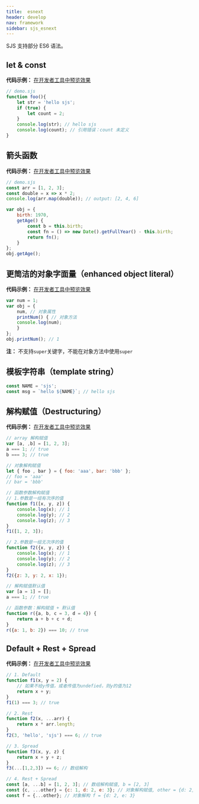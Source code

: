 ```yaml
---
title:  esnext
header: develop
nav: framework
sidebar: sjs_esnext
---
```



SJS 支持部分 ES6 语法。

## let & const

**代码示例：**
<a href="swanide://fragment/8e6dcb8d117f38f972352293c3eed5921571224893177" title="在开发者工具中预览效果" target="_self">在开发者工具中预览效果</a>

```js
// demo.sjs
function foo(){
    let str = 'hello sjs';
    if (true) {
        let count = 2;
    }
    console.log(str); // hello sjs
    console.log(count); // 引用错误：count 未定义
}
```

## 箭头函数

**代码示例：**
<a href="swanide://fragment/9a6a2cf7b615ee479a836561c75072781571225314434" title="在开发者工具中预览效果" target="_self">在开发者工具中预览效果</a>

```js
// demo.sjs
const arr = [1, 2, 3];
const double = x => x * 2;
console.log(arr.map(double)); // output: [2, 4, 6]

var obj = {
    birth: 1970,
    getAge() {
        const b = this.birth;
        const fn = () => new Date().getFullYear() - this.birth;
        return fn();
    }
};
obj.getAge();
```

## 更简洁的对象字面量（enhanced object literal）

**代码示例：**
<a href="swanide://fragment/884fffdf5524cc52bee2932baf3ba1141571225508817" title="在开发者工具中预览效果" target="_self">在开发者工具中预览效果</a>

```js
var num = 1;
var obj = {
    num, // 对象属性
    printNum() { // 对象方法
	console.log(num);
    }
};
obj.printNum(); // 1
```

**注：** 不支持`super`关键字，不能在对象方法中使用`super`

## 模板字符串（template string）

```js
const NAME = 'sjs';
const msg = `hello ${NAME}`; // hello sjs
```

## 解构赋值（Destructuring）

**代码示例：**
<a href="swanide://fragment/2837f75b9ce8e6833ec85067d19f48181571225677949" title="在开发者工具中预览效果" target="_self">在开发者工具中预览效果</a>

```js
// array 解构赋值
var [a, ,b] = [1, 2, 3];
a === 1; // true
b === 3; // true

// 对象解构赋值
let { foo , bar } = { foo: 'aaa', bar: 'bbb' };
// foo = 'aaa'
// bar = 'bbb'

// 函数参数解构赋值
// 1.参数是一组有次序的值
function f1([x, y, z]) {
    console.log(x); // 1
    console.log(y); // 2
    console.log(z); // 3
}
f1([1, 2, 3]);

// 2.参数是一组无次序的值
function f2({x, y, z}) {
    console.log(x); // 1
    console.log(y); // 2
    console.log(z); // 3
}
f2({z: 3, y: 2, x: 1});

// 解构赋值默认值
var [a = 1] = [];
a === 1; // true

// 函数参数：解构赋值 + 默认值
function r({a, b, c = 3, d = 4}) {
    return a + b + c + d;
}
r({a: 1, b: 2}) === 10; // true
```

## Default + Rest + Spread

**代码示例：**
<a href="swanide://fragment/fa852e72c0cea30c95ec1fadd55732e81571225929605" title="在开发者工具中预览效果" target="_self">在开发者工具中预览效果</a>

```js
// 1. Default
function f1(x, y = 2) {
    // 如果不给y传值，或者传值为undefied，则y的值为12
    return x + y;
}
f1(1) === 3; // true

// 2. Rest
function f2(x, ...arr) {
    return x * arr.length;
}
f2(3, 'hello', 'sjs') === 6; // true

// 3. Spread
function f3(x, y, z) {
    return x + y + z;
}
f3(...[1,2,3]) == 6; // 数组解构

// 4. Rest + Spread
const [a, ...b] = [1, 2, 3]; // 数组解构赋值, b = [2, 3]
const {c, ...other} = {c: 1, d: 2, e: 3}; // 对象解构赋值, other = {d: 2, e: 3}
const f = {...other}; // 对象解构 f = {d: 2, e: 3}
```
